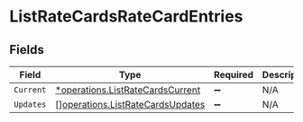 # ListRateCardsRateCardEntries


## Fields

| Field                                                                                | Type                                                                                 | Required                                                                             | Description                                                                          |
| ------------------------------------------------------------------------------------ | ------------------------------------------------------------------------------------ | ------------------------------------------------------------------------------------ | ------------------------------------------------------------------------------------ |
| `Current`                                                                            | [*operations.ListRateCardsCurrent](../../models/operations/listratecardscurrent.md)  | :heavy_minus_sign:                                                                   | N/A                                                                                  |
| `Updates`                                                                            | [][operations.ListRateCardsUpdates](../../models/operations/listratecardsupdates.md) | :heavy_minus_sign:                                                                   | N/A                                                                                  |